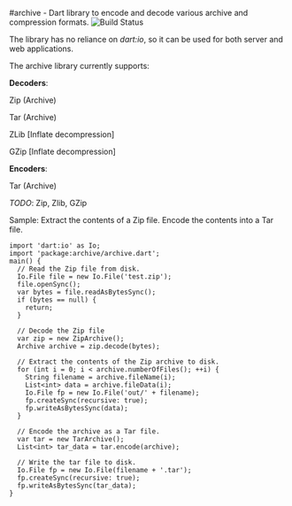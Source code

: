 #archive - Dart library to encode and decode various archive and compression formats.
![Build Status](https://drone.io/bitbucket.org/brendan_duncan/archive/status.png)

The library has no reliance on *dart:io*, so it can be used for both server
and web applications.

The archive library currently supports:

**Decoders**:

Zip (Archive) 

Tar (Archive) 

ZLib [Inflate decompression]

GZip [Inflate decompression]

**Encoders**:

Tar (Archive)

*TODO*: Zip, Zlib, GZip

Sample: Extract the contents of a Zip file.  Encode the contents into a Tar file.

    import 'dart:io' as Io;
    import 'package:archive/archive.dart';
    main() {
      // Read the Zip file from disk.
      Io.File file = new Io.File('test.zip');
      file.openSync();
      var bytes = file.readAsBytesSync();
      if (bytes == null) {
        return;
      }
      
      // Decode the Zip file
      var zip = new ZipArchive();
      Archive archive = zip.decode(bytes);
      
      // Extract the contents of the Zip archive to disk.
      for (int i = 0; i < archive.numberOfFiles(); ++i) {
        String filename = archive.fileName(i);
        List<int> data = archive.fileData(i);
        Io.File fp = new Io.File('out/' + filename);
        fp.createSync(recursive: true);
        fp.writeAsBytesSync(data);
      }
      
      // Encode the archive as a Tar file.
      var tar = new TarArchive();
      List<int> tar_data = tar.encode(archive);
      
      // Write the tar file to disk.
      Io.File fp = new Io.File(filename + '.tar');
      fp.createSync(recursive: true);
      fp.writeAsBytesSync(tar_data);
    }
